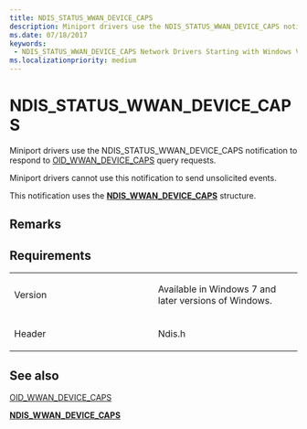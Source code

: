 ```yaml
---
title: NDIS_STATUS_WWAN_DEVICE_CAPS
description: Miniport drivers use the NDIS_STATUS_WWAN_DEVICE_CAPS notification to respond to OID_WWAN_DEVICE_CAPS query requests. Miniport drivers cannot use this notification to send unsolicited events.This notification uses the NDIS_WWAN_DEVICE_CAPS structure.
ms.date: 07/18/2017
keywords:
 - NDIS_STATUS_WWAN_DEVICE_CAPS Network Drivers Starting with Windows Vista
ms.localizationpriority: medium
---
```


# NDIS\_STATUS\_WWAN\_DEVICE\_CAPS


Miniport drivers use the NDIS\_STATUS\_WWAN\_DEVICE\_CAPS notification to respond to [OID\_WWAN\_DEVICE\_CAPS](./oid-wwan-device-caps.md) query requests.

Miniport drivers cannot use this notification to send unsolicited events.

This notification uses the [**NDIS\_WWAN\_DEVICE\_CAPS**](/windows-hardware/drivers/ddi/ndiswwan/ns-ndiswwan-_ndis_wwan_device_caps) structure.

## Remarks

## Requirements

<table>
<colgroup>
<col width="50%" />
<col width="50%" />
</colgroup>
<tbody>
<tr class="odd">
<td><p>Version</p></td>
<td><p>Available in Windows 7 and later versions of Windows.</p></td>
</tr>
<tr class="even">
<td><p>Header</p></td>
<td>Ndis.h</td>
</tr>
</tbody>
</table>

## See also


[OID\_WWAN\_DEVICE\_CAPS](./oid-wwan-device-caps.md)

[**NDIS\_WWAN\_DEVICE\_CAPS**](/windows-hardware/drivers/ddi/ndiswwan/ns-ndiswwan-_ndis_wwan_device_caps)

 

